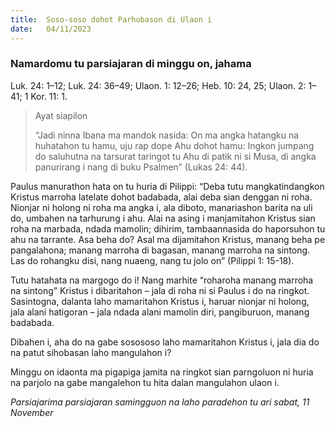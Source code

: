 ```yaml
---
title:  Soso-soso dohot Parhobason di Ulaon i
date:   04/11/2023
---
```


### Namardomu tu parsiajaran di minggu on, jahama
Luk. 24: 1–12; Luk. 24: 36–49; Ulaon. 1: 12–26; Heb. 10: 24, 25; Ulaon. 2: 1–41; 1 Kor. 11: 1.

> <p>Ayat siapilon</p>
> “Jadi ninna Ibana ma mandok nasida: On ma angka hatangku na huhatahon tu hamu, uju rap dope Ahu dohot hamu: Ingkon jumpang do saluhutna na tarsurat taringot tu Ahu di patik ni si Musa, di angka panurirang i nang di buku Psalmen” (Lukas 24: 44).

Paulus manurathon hata on tu huria di Pilippi: “Deba tutu mangkatindangkon Kristus marroha latelate dohot badabada, alai deba sian denggan ni roha. Nionjar ni holong ni roha ma angka i, ala diboto, manariashon barita na uli do, umbahen na tarhurung i ahu. Alai na asing i manjamitahon Kristus sian roha na marbada, ndada mamolin; dihirim, tambaannasida do haporsuhon tu ahu na tarrante. Asa beha do? Asal ma dijamitahon Kristus, manang beha pe pangalahona; manang marroha di bagasan, manang marroha na sintong. Las do rohangku disi, nang nuaeng, nang tu jolo on” (Pilippi 1: 15-18).

Tutu hatahata na margogo do i! Nang marhite “roharoha manang marroha na sintong” Kristus i dibaritahon – jala di roha ni si Paulus i do na ringkot. Sasintogna, dalanta laho mamaritahon Kristus i, haruar nionjar ni holong, jala alani hatigoran – jala ndada alani mamolin diri, pangiburuon, manang badabada.

Dibahen i, aha do na gabe sosososo laho mamaritahon Kristus i, jala dia do na patut sihobasan laho mangulahon i?

Minggu on idaonta ma pigapiga jamita na ringkot sian parngoluon ni huria na parjolo na gabe mangalehon tu hita dalan mangulahon ulaon i.

_Parsiajarima parsiajaran samingguon na laho paradehon tu ari sabat, 11 November_